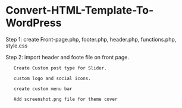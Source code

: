 # Convert-HTML-Template-To-WordPress

Step 1:
     create Front-page.php, footer.php, header.php, functions.php, style.css
     
Step 2:
       import header and foote file on front page.
       
       Create Custom post type for Slider.
       
       custom logo and social icons.
       
       create custom menu bar
       
       Add screenshot.png file for theme cover
       
       
       
